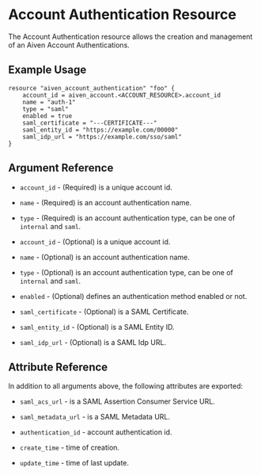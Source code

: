 # Account Authentication Resource

The Account Authentication resource allows the creation and management of an Aiven Account Authentications.

## Example Usage

```hcl
resource "aiven_account_authentication" "foo" {
    account_id = aiven_account.<ACCOUNT_RESOURCE>.account_id
    name = "auth-1"
    type = "saml"
    enabled = true
    saml_certificate = "---CERTIFICATE---"
    saml_entity_id = "https://example.com/00000"
    saml_idp_url = "https://example.com/sso/saml"
}
```

## Argument Reference

* `account_id` - (Required) is a unique account id.

* `name` - (Required) is an account authentication name.

* `type` - (Required) is an account authentication type, can be one of `internal` and `saml`.

* `account_id` - (Optional) is a unique account id.

* `name` - (Optional) is an account authentication name.

* `type` - (Optional) is an account authentication type, can be one of `internal` and `saml`.

* `enabled` - (Optional) defines an authentication method enabled or not. 

* `saml_certificate` - (Optional) is a SAML Certificate.

* `saml_entity_id` - (Optional) is a SAML Entity ID.

* `saml_idp_url` - (Optional) is a SAML Idp URL.

## Attribute Reference

In addition to all arguments above, the following attributes are exported:

* `saml_acs_url` - is a SAML Assertion Consumer Service URL.

* `saml_metadata_url` - is a SAML Metadata URL.

* `authentication_id` - account authentication id.

* `create_time` - time of creation.

* `update_time` - time of last update.